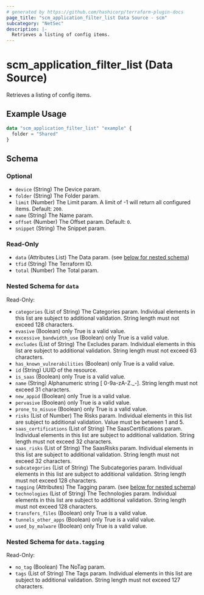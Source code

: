 ```yaml
---
# generated by https://github.com/hashicorp/terraform-plugin-docs
page_title: "scm_application_filter_list Data Source - scm"
subcategory: "NetSec"
description: |-
  Retrieves a listing of config items.
---
```


# scm_application_filter_list (Data Source)

Retrieves a listing of config items.

## Example Usage

```terraform
data "scm_application_filter_list" "example" {
  folder = "Shared"
}
```

<!-- schema generated by tfplugindocs -->
## Schema

### Optional

- `device` (String) The Device param.
- `folder` (String) The Folder param.
- `limit` (Number) The Limit param. A limit of -1 will return all configured items. Default: `200`.
- `name` (String) The Name param.
- `offset` (Number) The Offset param. Default: `0`.
- `snippet` (String) The Snippet param.

### Read-Only

- `data` (Attributes List) The Data param. (see [below for nested schema](#nestedatt--data))
- `tfid` (String) The Terraform ID.
- `total` (Number) The Total param.

<a id="nestedatt--data"></a>
### Nested Schema for `data`

Read-Only:

- `categories` (List of String) The Categories param. Individual elements in this list are subject to additional validation. String length must not exceed 128 characters.
- `evasive` (Boolean) only True is a valid value.
- `excessive_bandwidth_use` (Boolean) only True is a valid value.
- `excludes` (List of String) The Excludes param. Individual elements in this list are subject to additional validation. String length must not exceed 63 characters.
- `has_known_vulnerabilities` (Boolean) only True is a valid value.
- `id` (String) UUID of the resource.
- `is_saas` (Boolean) only True is a valid value.
- `name` (String) Alphanumeric string [ 0-9a-zA-Z._-]. String length must not exceed 31 characters.
- `new_appid` (Boolean) only True is a valid value.
- `pervasive` (Boolean) only True is a valid value.
- `prone_to_misuse` (Boolean) only True is a valid value.
- `risks` (List of Number) The Risks param. Individual elements in this list are subject to additional validation. Value must be between 1 and 5.
- `saas_certifications` (List of String) The SaasCertifications param. Individual elements in this list are subject to additional validation. String length must not exceed 32 characters.
- `saas_risks` (List of String) The SaasRisks param. Individual elements in this list are subject to additional validation. String length must not exceed 32 characters.
- `subcategories` (List of String) The Subcategories param. Individual elements in this list are subject to additional validation. String length must not exceed 128 characters.
- `tagging` (Attributes) The Tagging param. (see [below for nested schema](#nestedatt--data--tagging))
- `technologies` (List of String) The Technologies param. Individual elements in this list are subject to additional validation. String length must not exceed 128 characters.
- `transfers_files` (Boolean) only True is a valid value.
- `tunnels_other_apps` (Boolean) only True is a valid value.
- `used_by_malware` (Boolean) only True is a valid value.

<a id="nestedatt--data--tagging"></a>
### Nested Schema for `data.tagging`

Read-Only:

- `no_tag` (Boolean) The NoTag param.
- `tags` (List of String) The Tags param. Individual elements in this list are subject to additional validation. String length must not exceed 127 characters.

